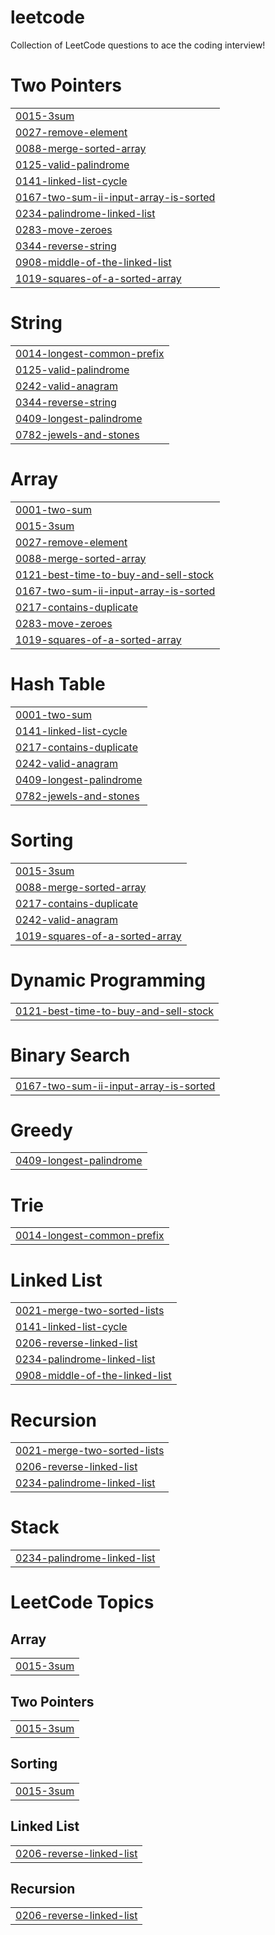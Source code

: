 # leetcode
Collection of LeetCode questions to ace the coding interview!


# Two Pointers
|  |
| ------- |
| [0015-3sum](https://github.com/Ibinola/leetcode/tree/master/0015-3sum) |
| [0027-remove-element](https://github.com/Ibinola/leetcode/tree/master/0027-remove-element) |
| [0088-merge-sorted-array](https://github.com/Ibinola/leetcode/tree/master/0088-merge-sorted-array) |
| [0125-valid-palindrome](https://github.com/Ibinola/leetcode/tree/master/0125-valid-palindrome) |
| [0141-linked-list-cycle](https://github.com/Ibinola/leetcode/tree/master/0141-linked-list-cycle) |
| [0167-two-sum-ii-input-array-is-sorted](https://github.com/Ibinola/leetcode/tree/master/0167-two-sum-ii-input-array-is-sorted) |
| [0234-palindrome-linked-list](https://github.com/Ibinola/leetcode/tree/master/0234-palindrome-linked-list) |
| [0283-move-zeroes](https://github.com/Ibinola/leetcode/tree/master/0283-move-zeroes) |
| [0344-reverse-string](https://github.com/Ibinola/leetcode/tree/master/0344-reverse-string) |
| [0908-middle-of-the-linked-list](https://github.com/Ibinola/leetcode/tree/master/0908-middle-of-the-linked-list) |
| [1019-squares-of-a-sorted-array](https://github.com/Ibinola/leetcode/tree/master/1019-squares-of-a-sorted-array) |
# String
|  |
| ------- |
| [0014-longest-common-prefix](https://github.com/Ibinola/leetcode/tree/master/0014-longest-common-prefix) |
| [0125-valid-palindrome](https://github.com/Ibinola/leetcode/tree/master/0125-valid-palindrome) |
| [0242-valid-anagram](https://github.com/Ibinola/leetcode/tree/master/0242-valid-anagram) |
| [0344-reverse-string](https://github.com/Ibinola/leetcode/tree/master/0344-reverse-string) |
| [0409-longest-palindrome](https://github.com/Ibinola/leetcode/tree/master/0409-longest-palindrome) |
| [0782-jewels-and-stones](https://github.com/Ibinola/leetcode/tree/master/0782-jewels-and-stones) |
# Array
|  |
| ------- |
| [0001-two-sum](https://github.com/Ibinola/leetcode/tree/master/0001-two-sum) |
| [0015-3sum](https://github.com/Ibinola/leetcode/tree/master/0015-3sum) |
| [0027-remove-element](https://github.com/Ibinola/leetcode/tree/master/0027-remove-element) |
| [0088-merge-sorted-array](https://github.com/Ibinola/leetcode/tree/master/0088-merge-sorted-array) |
| [0121-best-time-to-buy-and-sell-stock](https://github.com/Ibinola/leetcode/tree/master/0121-best-time-to-buy-and-sell-stock) |
| [0167-two-sum-ii-input-array-is-sorted](https://github.com/Ibinola/leetcode/tree/master/0167-two-sum-ii-input-array-is-sorted) |
| [0217-contains-duplicate](https://github.com/Ibinola/leetcode/tree/master/0217-contains-duplicate) |
| [0283-move-zeroes](https://github.com/Ibinola/leetcode/tree/master/0283-move-zeroes) |
| [1019-squares-of-a-sorted-array](https://github.com/Ibinola/leetcode/tree/master/1019-squares-of-a-sorted-array) |
# Hash Table
|  |
| ------- |
| [0001-two-sum](https://github.com/Ibinola/leetcode/tree/master/0001-two-sum) |
| [0141-linked-list-cycle](https://github.com/Ibinola/leetcode/tree/master/0141-linked-list-cycle) |
| [0217-contains-duplicate](https://github.com/Ibinola/leetcode/tree/master/0217-contains-duplicate) |
| [0242-valid-anagram](https://github.com/Ibinola/leetcode/tree/master/0242-valid-anagram) |
| [0409-longest-palindrome](https://github.com/Ibinola/leetcode/tree/master/0409-longest-palindrome) |
| [0782-jewels-and-stones](https://github.com/Ibinola/leetcode/tree/master/0782-jewels-and-stones) |
# Sorting
|  |
| ------- |
| [0015-3sum](https://github.com/Ibinola/leetcode/tree/master/0015-3sum) |
| [0088-merge-sorted-array](https://github.com/Ibinola/leetcode/tree/master/0088-merge-sorted-array) |
| [0217-contains-duplicate](https://github.com/Ibinola/leetcode/tree/master/0217-contains-duplicate) |
| [0242-valid-anagram](https://github.com/Ibinola/leetcode/tree/master/0242-valid-anagram) |
| [1019-squares-of-a-sorted-array](https://github.com/Ibinola/leetcode/tree/master/1019-squares-of-a-sorted-array) |
# Dynamic Programming
|  |
| ------- |
| [0121-best-time-to-buy-and-sell-stock](https://github.com/Ibinola/leetcode/tree/master/0121-best-time-to-buy-and-sell-stock) |
# Binary Search
|  |
| ------- |
| [0167-two-sum-ii-input-array-is-sorted](https://github.com/Ibinola/leetcode/tree/master/0167-two-sum-ii-input-array-is-sorted) |
# Greedy
|  |
| ------- |
| [0409-longest-palindrome](https://github.com/Ibinola/leetcode/tree/master/0409-longest-palindrome) |
# Trie
|  |
| ------- |
| [0014-longest-common-prefix](https://github.com/Ibinola/leetcode/tree/master/0014-longest-common-prefix) |
# Linked List
|  |
| ------- |
| [0021-merge-two-sorted-lists](https://github.com/Ibinola/leetcode/tree/master/0021-merge-two-sorted-lists) |
| [0141-linked-list-cycle](https://github.com/Ibinola/leetcode/tree/master/0141-linked-list-cycle) |
| [0206-reverse-linked-list](https://github.com/Ibinola/leetcode/tree/master/0206-reverse-linked-list) |
| [0234-palindrome-linked-list](https://github.com/Ibinola/leetcode/tree/master/0234-palindrome-linked-list) |
| [0908-middle-of-the-linked-list](https://github.com/Ibinola/leetcode/tree/master/0908-middle-of-the-linked-list) |
# Recursion
|  |
| ------- |
| [0021-merge-two-sorted-lists](https://github.com/Ibinola/leetcode/tree/master/0021-merge-two-sorted-lists) |
| [0206-reverse-linked-list](https://github.com/Ibinola/leetcode/tree/master/0206-reverse-linked-list) |
| [0234-palindrome-linked-list](https://github.com/Ibinola/leetcode/tree/master/0234-palindrome-linked-list) |
# Stack
|  |
| ------- |
| [0234-palindrome-linked-list](https://github.com/Ibinola/leetcode/tree/master/0234-palindrome-linked-list) |
<!---LeetCode Topics Start-->
# LeetCode Topics
## Array
|  |
| ------- |
| [0015-3sum](https://github.com/Ibinola/leetcode/tree/master/0015-3sum) |
## Two Pointers
|  |
| ------- |
| [0015-3sum](https://github.com/Ibinola/leetcode/tree/master/0015-3sum) |
## Sorting
|  |
| ------- |
| [0015-3sum](https://github.com/Ibinola/leetcode/tree/master/0015-3sum) |
## Linked List
|  |
| ------- |
| [0206-reverse-linked-list](https://github.com/Ibinola/leetcode/tree/master/0206-reverse-linked-list) |
## Recursion
|  |
| ------- |
| [0206-reverse-linked-list](https://github.com/Ibinola/leetcode/tree/master/0206-reverse-linked-list) |
<!---LeetCode Topics End-->